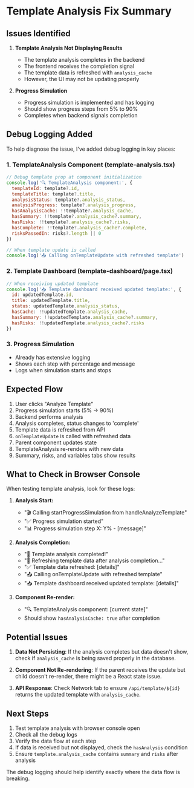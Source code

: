 # Template Analysis Fix Summary

## Issues Identified

1. **Template Analysis Not Displaying Results**
   - The template analysis completes in the backend
   - The frontend receives the completion signal
   - The template data is refreshed with `analysis_cache`
   - However, the UI may not be updating properly

2. **Progress Simulation**
   - Progress simulation is implemented and has logging
   - Should show progress steps from 5% to 90%
   - Completes when backend signals completion

## Debug Logging Added

To help diagnose the issue, I've added debug logging in key places:

### 1. TemplateAnalysis Component (template-analysis.tsx)
```javascript
// Debug template prop at component initialization
console.log('🔍 TemplateAnalysis component:', {
  templateId: template?.id,
  templateTitle: template?.title,
  analysisStatus: template?.analysis_status,
  analysisProgress: template?.analysis_progress,
  hasAnalysisCache: !!template?.analysis_cache,
  hasSummary: !!template?.analysis_cache?.summary,
  hasRisks: !!template?.analysis_cache?.risks,
  hasComplete: !!template?.analysis_cache?.complete,
  risksPassedIn: risks?.length || 0
})

// When template update is called
console.log('📤 Calling onTemplateUpdate with refreshed template')
```

### 2. Template Dashboard (template-dashboard/page.tsx)
```javascript
// When receiving updated template
console.log('📥 Template dashboard received updated template:', {
  id: updatedTemplate.id,
  title: updatedTemplate.title,
  status: updatedTemplate.analysis_status,
  hasCache: !!updatedTemplate.analysis_cache,
  hasSummary: !!updatedTemplate.analysis_cache?.summary,
  hasRisks: !!updatedTemplate.analysis_cache?.risks
})
```

### 3. Progress Simulation
- Already has extensive logging
- Shows each step with percentage and message
- Logs when simulation starts and stops

## Expected Flow

1. User clicks "Analyze Template"
2. Progress simulation starts (5% → 90%)
3. Backend performs analysis
4. Analysis completes, status changes to 'complete'
5. Template data is refreshed from API
6. `onTemplateUpdate` is called with refreshed data
7. Parent component updates state
8. TemplateAnalysis re-renders with new data
9. Summary, risks, and variables tabs show results

## What to Check in Browser Console

When testing template analysis, look for these logs:

1. **Analysis Start:**
   - "🎬 Calling startProgressSimulation from handleAnalyzeTemplate"
   - "✅ Progress simulation started"
   - "📊 Progress simulation step X: Y% - [message]"

2. **Analysis Completion:**
   - "🎉 Template analysis completed!"
   - "🔄 Refreshing template data after analysis completion..."
   - "✅ Template data refreshed: [details]"
   - "📤 Calling onTemplateUpdate with refreshed template"
   - "📥 Template dashboard received updated template: [details]"

3. **Component Re-render:**
   - "🔍 TemplateAnalysis component: [current state]"
   - Should show `hasAnalysisCache: true` after completion

## Potential Issues

1. **Data Not Persisting**: If the analysis completes but data doesn't show, check if `analysis_cache` is being saved properly in the database.

2. **Component Not Re-rendering**: If the parent receives the update but child doesn't re-render, there might be a React state issue.

3. **API Response**: Check Network tab to ensure `/api/template/${id}` returns the updated template with `analysis_cache`.

## Next Steps

1. Test template analysis with browser console open
2. Check all the debug logs
3. Verify the data flow at each step
4. If data is received but not displayed, check the `hasAnalysis` condition
5. Ensure `template.analysis_cache` contains `summary` and `risks` after analysis

The debug logging should help identify exactly where the data flow is breaking.